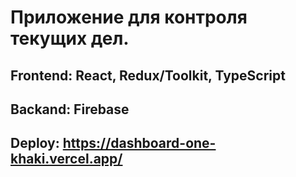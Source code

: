 # Приложение для контроля текущих дел.
## Frontend: React, Redux/Toolkit, TypeScript
## Backand: Firebase
## Deploy: https://dashboard-one-khaki.vercel.app/
